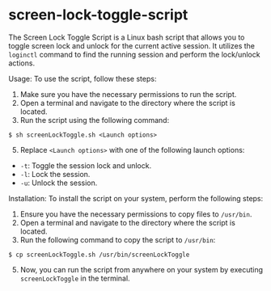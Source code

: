# screen-lock-toggle-script
The Screen Lock Toggle Script is a Linux bash script that allows you to toggle screen lock and unlock for the current active session. 
It utilizes the `loginctl` command to find the running session and perform the lock/unlock actions.

Usage:
To use the script, follow these steps:

1. Make sure you have the necessary permissions to run the script.
2. Open a terminal and navigate to the directory where the script is located.
3. Run the script using the following command:
```
$ sh screenLockToggle.sh <Launch options>
```


5. Replace `<Launch options>` with one of the following launch options:
- `-t`: Toggle the session lock and unlock.
- `-l`: Lock the session.
- `-u`: Unlock the session.

Installation:
To install the script on your system, perform the following steps:

1. Ensure you have the necessary permissions to copy files to `/usr/bin`.
2. Open a terminal and navigate to the directory where the script is located.
3. Run the following command to copy the script to `/usr/bin`:


```
$ cp screenLockToggle.sh /usr/bin/screenLockToggle
```

5. Now, you can run the script from anywhere on your system by executing `screenLockToggle` in the terminal.
